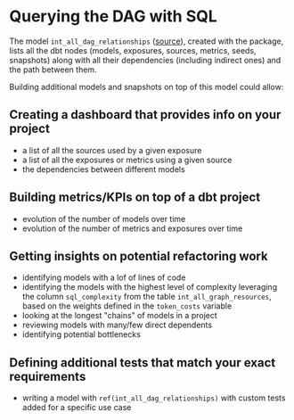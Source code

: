 # Querying the DAG with SQL

The model `int_all_dag_relationships` ([source](https://github.com/dbt-labs/dbt-project-evaluator/tree/main/models/marts/core/int_all_dag_relationships.sql)), created with the package, lists all the dbt nodes (models, exposures, sources, metrics, seeds, snapshots) along with all their dependencies (including indirect ones) and the path between them.

Building additional models and snapshots on top of this model could allow:

## Creating a dashboard that provides info on your project

- a list of all the sources used by a given exposure
- a list of all the exposures or metrics using a given source
- the dependencies between different models

## Building metrics/KPIs on top of a dbt project

- evolution of the number of models over time
- evolution of the number of metrics and exposures over time

## Getting insights on potential refactoring work

- identifying models with a lof of lines of code
- identifying the models with the highest level of complexity leveraging the column `sql_complexity` from the table `int_all_graph_resources`, based on the weights defined in the `token_costs` variable
- looking at the longest "chains" of models in a project
- reviewing models with many/few direct dependents
- identifying potential bottlenecks

## Defining additional tests that match your exact requirements

- writing a model with `ref(int_all_dag_relationships)` with custom tests added for a specific use case
